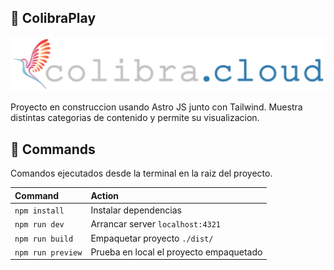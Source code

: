 ## 🚀 ColibraPlay
![Logo](https://raw.githubusercontent.com/B0lemix/Colibra_Play/bc39635a81532374cee32b6b21aadb8ad35d2a41/public/logo.svg)


Proyecto en construccion usando Astro JS junto con Tailwind. Muestra distintas categorias de contenido y permite su visualizacion.




## 🧞 Commands


Comandos ejecutados desde la terminal en la raiz del proyecto.

| Command                   | Action                                           |
| :------------------------ | :----------------------------------------------- |
| `npm install`             | Instalar dependencias                           |
| `npm run dev`             | Arrancar server  `localhost:4321`      |
| `npm run build`           | Empaquetar proyecto `./dist/`          |
| `npm run preview`         | Prueba en local el proyecto empaquetado    |
